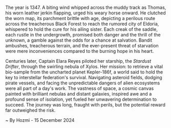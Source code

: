 
The year is 1347.  A biting wind whipped across the muddy track as Thomas, his worn leather jerkin flapping, urged his weary horse onward.  He clutched the worn map, its parchment brittle with age, depicting a perilous route across the treacherous Black Forest to reach the rumored city of Eldoria, whispered to hold the cure for his ailing sister.  Each creak of the saddle, each rustle in the undergrowth, promised both danger and the thrill of the unknown, a gamble against the odds for a chance at salvation. Bandit ambushes, treacherous terrain, and the ever-present threat of starvation were mere inconveniences compared to the burning hope in his heart.


Centuries later, Captain Elara Reyes piloted her starship, the *Stardust Drifter*, through the swirling nebula of Xylos.  Her mission: to retrieve a vital bio-sample from the uncharted planet Kepler-186f, a world said to hold the key to interstellar federation's survival.  Navigating asteroid fields, dodging pirate vessels, and facing the unpredictable dangers of alien ecosystems were all part of a day's work. The vastness of space, a cosmic canvas painted with brilliant nebulas and distant galaxies, inspired awe and a profound sense of isolation, yet fueled her unwavering determination to succeed.  The journey was long, fraught with perils, but the potential reward far outweighed the risk.

~ By Hozmi - 15 December 2024
